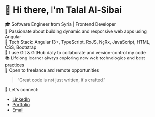 # 👋 Hi there, I'm Talal Al-Sibai

🎓 Software Engineer from Syria | Frontend Developer  
🚀 Passionate about building dynamic and responsive web apps using Angular  
🔧 Tech Stack: Angular 13+, TypeScript, RxJS, NgRx, JavaScript, HTML, CSS, Bootstrap  
📁 I use Git & GitHub daily to collaborate and version-control my code  
📚 Lifelong learner always exploring new web technologies and best practices  
💼 Open to freelance and remote opportunities  

> “Great code is not just written, it's crafted.”

🔗 Let's connect:
- [LinkedIn](https://www.linkedin.com/in/talal-alsebai-b8441a1bb/)  
- [Portfolio](https://talal8866.github.io/Portfolio/)  
- [Email](Talalalsebai2001@gmail.com)
